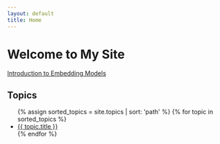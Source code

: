```yaml
---
layout: default
title: Home
---
```


# Welcome to My Site

[Introduction to Embedding Models](_topics/_embedding_models/Introduction_to_Embedding_Models_seo.md)

## Topics

<ul>
  {% assign sorted_topics = site.topics | sort: 'path' %}
  {% for topic in sorted_topics %}
    <li><a href="{{ topic.url }}">{{ topic.title }}</a></li>
  {% endfor %}
</ul>
